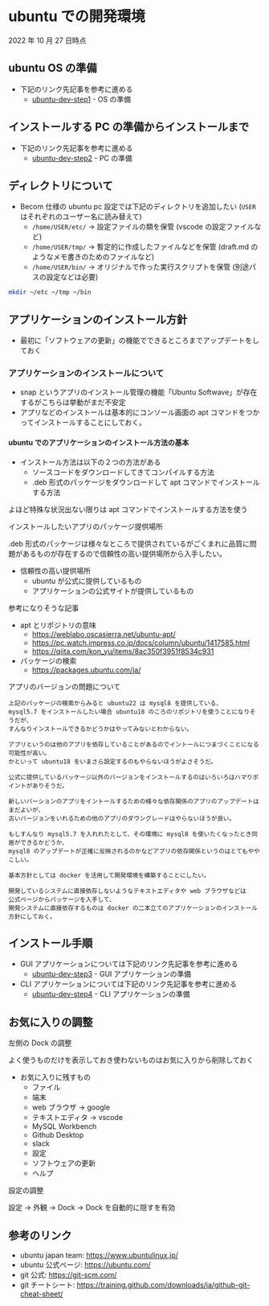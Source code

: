# ubuntu での開発環境

2022 年 10 月 27 日時点

## ubuntu OS の準備

- 下記のリンク先記事を参考に進める
  - [ubuntu-dev-step1](ubuntu-dev-step1.md) - OS の準備

## インストールする PC の準備からインストールまで

- 下記のリンク先記事を参考に進める
  - [ubuntu-dev-step2](ubuntu-dev-step2.md) - PC の準備

## ディレクトリについて

- Becom 仕様の ubuntu pc 設定では下記のディレクトリを追加したい (`USER` はそれぞれのユーザー名に読み替えて)
  - `/home/USER/etc/` -> 設定ファイルの類を保管 (vscode の設定ファイルなど)
  - `/home/USER/tmp/` -> 暫定的に作成したファイルなどを保管 (draft.md のようなメモ書きのためのファイルなど)
  - `/home/USER/bin/` -> オリジナルで作った実行スクリプトを保管 (別途パスの設定などは必要)

```bash
mkdir ~/etc ~/tmp ~/bin
```

## アプリケーションのインストール方針

- 最初に「ソフトウェアの更新」の機能でできるところまでアップデートをしておく

### アプリケーションのインストールについて

- snap というアプリのインストール管理の機能「Ubuntu Softwave」が存在するがこちらは挙動がまだ不安定
- アプリなどのインストールは基本的にコンソール画面の apt コマンドをつかってインストールすることにしておく。

#### ubuntu でのアプリケーションのインストール方法の基本

- インストール方法は以下の２つの方法がある
  - ソースコードをダウンロードしてきてコンパイルする方法
  - .deb 形式のパッケージをダウンロードして apt コマンドでインストールする方法

よほど特殊な状況出ない限りは apt コマンドでインストールする方法を使う

インストールしたいアプリのパッケージ提供場所

.deb 形式のパッケージは様々なところで提供されているがごくまれに品質に問題があるものが存在するので信頼性の高い提供場所から入手したい。

- 信頼性の高い提供場所
  - ubuntu が公式に提供しているもの
  - アプリケーションの公式サイトが提供しているもの

参考になりそうな記事

- apt とリポジトリの意味
  - <https://weblabo.oscasierra.net/ubuntu-apt/>
  - <https://pc.watch.impress.co.jp/docs/column/ubuntu/1417585.html>
  - <https://qiita.com/kon_yu/items/8ac350f3951f8534c931>
- パッケージの検索
  - <https://packages.ubuntu.com/ja/>

アプリのバージョンの問題について

```text
上記のパッケージの検索からみると ubuntu22 は mysql8 を提供している、
mysql5.7 をインストールしたい場合 ubuntu18 のころのリポジトリを使うことになりそうだが、
すんなりインストールできるかどうかはやってみないとわからない。

アプリというのは他のアプリを依存していることがあるのでイントールにつまづくことになる可能性が高い。
かといって ubuntu18 をいまさら設定するのもやらないほうがよさそうだ。

公式に提供しているバッケージ以外のバージョンをインストールするのはいろいろはハマりポイントがありそうだ。

新しいバーションのアプリをイントールするための様々な依存関係のアプリのアップデートはまだよいが、
古いバージョンをいれるための他のアプリのダウングレードはやらないほうが良い。

もしすんなり mysql5.7 を入れれたとして、その環境に mysql8 を使いたくなったとき同居ができるかどうか、
mysql8 のアップデートが正確に反映されるのかなどアプリの依存関係というのはとてもややこしい。

基本方針としては docker を活用して開発環境を構築することにしたい。

開発しているシステムに直接依存しないようなテキストエディタや web ブラウザなどは
公式ページからパッケージを入手して、
開発システムに直接依存するものは docker の二本立てのアプリケーションのインストール方針にしておく。
```

## インストール手順

- GUI アプリケーションについては下記のリンク先記事を参考に進める
  - [ubuntu-dev-step3](ubuntu-dev-step3.md) - GUI アプリケーションの準備
- CLI アプリケーションについては下記のリンク先記事を参考に進める
  - [ubuntu-dev-step4](ubuntu-dev-step4.md) - CLI アプリケーションの準備

## お気に入りの調整

左側の Dock の調整

よく使うものだけを表示しておき使わないものはお気に入りから削除しておく

- お気に入りに残すもの
  - ファイル
  - 端末
  - web ブラウザ -> google
  - テキストエディタ -> vscode
  - MySQL Workbench
  - Github Desktop
  - slack
  - 設定
  - ソフトウェアの更新
  - ヘルプ

設定の調整

設定 -> 外観 -> Dock -> Dock を自動的に隠すを有効

## 参考のリンク

- ubuntu japan team: <https://www.ubuntulinux.jp/>
- ubuntu 公式ページ: <https://ubuntu.com/>
- git 公式: <https://git-scm.com/>
- git チートシート: <https://training.github.com/downloads/ja/github-git-cheat-sheet/>
